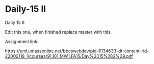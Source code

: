 # Daily-15 II
Daily 15 II:

Edit this one, when finished replace master with this.

Assignment link: 


https://uml.umassonline.net/bbcswebdav/pid-6134633-dt-content-rid-22002118_1/courses/91.101.MW1.FA15/Day%2015%282%29.pdf

